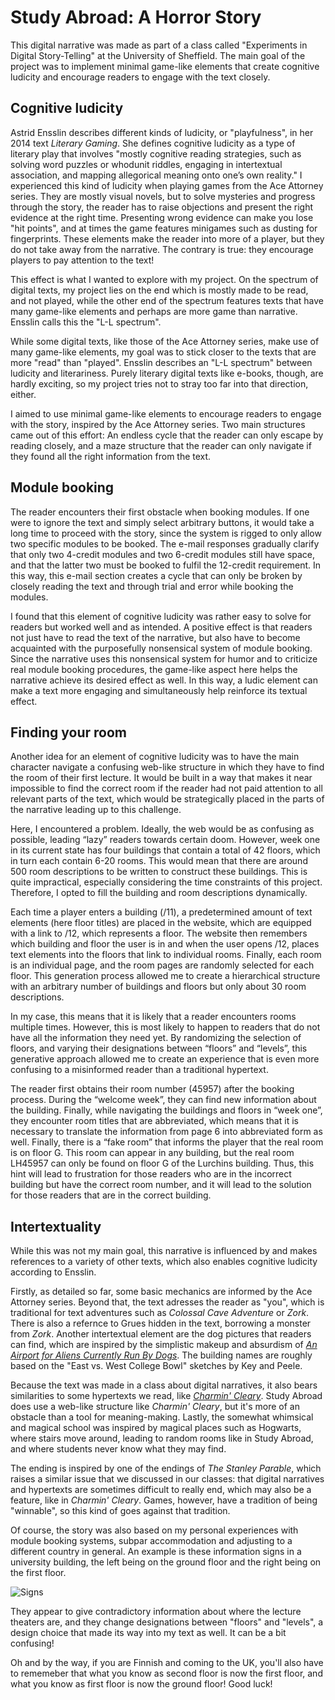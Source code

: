# Study Abroad: A Horror Story
This digital narrative was made as part of a class called "Experiments in Digital Story-Telling" at the University of Sheffield. The main goal of the project was to implement minimal game-like elements that create cognitive ludicity and encourage readers to engage with the text closely. 

## Cognitive ludicity
Astrid Ensslin describes different kinds of ludicity, or "playfulness", in her 2014 text *Literary Gaming*. She defines cognitive ludicity as a type of literary play that involves "mostly cognitive reading strategies, such as solving word puzzles or whodunit riddles, engaging in intertextual association, and mapping allegorical meaning onto one’s own reality." I experienced this kind of ludicity when playing games from the Ace Attorney series. They are mostly visual novels, but to solve mysteries and progress through the story, the reader has to raise objections and present the right evidence at the right time. Presenting wrong evidence can make you lose "hit points", and at times the game features minigames such as dusting for fingerprints. These elements make the reader into more of a player, but they do not take away from the narrative. The contrary is true: they encourage players to pay attention to the text!

This effect is what I wanted to explore with my project. On the spectrum of digital texts, my project lies on the end which is mostly made to be read, and not played, while the other end of the spectrum features texts that have many game-like elements and perhaps are more game than narrative. Ensslin calls this the "L-L spectrum".

While some digital texts, like those of the Ace Attorney series, make use of many game-like elements, my goal was to stick closer to the texts that are more "read" than "played". Ensslin describes an "L-L spectrum" between ludicity and literariness. Purely literary digital texts like e-books, though, are hardly exciting, so my project tries not to stray too far into that direction, either.

I aimed to use minimal game-like elements to encourage readers to engage with the story, inspired by the Ace Attorney series. Two main structures came out of this effort: An endless cycle that the reader can only escape by reading closely, and a maze structure that the reader can only navigate if they found all the right information from the text.

## Module booking
The reader encounters their first obstacle when booking modules. If one were to ignore the text and simply select arbitrary buttons, it would take a long time to proceed with the story, since the system is rigged to only allow two specific modules to be booked. The e-mail responses gradually clarify that only two 4-credit modules and two 6-credit modules still have space, and that the latter two must be booked to fulfil the 12-credit requirement. In this way, this e-mail section creates a cycle that can only be broken by closely reading the text and through trial and error while booking the modules.

I found that this element of cognitive ludicity was rather easy to solve for readers but worked well and as intended. A positive effect is that readers not just have to read the text of the narrative, but also have to become acquainted with the purposefully nonsensical system of module booking. Since the narrative uses this nonsensical system for humor and to criticize real module booking procedures, the game-like aspect here helps the narrative achieve its desired effect as well. In this way, a ludic element can make a text more engaging and simultaneously help reinforce its textual effect.

## Finding your room
Another idea for an element of cognitive ludicity was to have the main character navigate a confusing web-like structure in which they have to find the room of their first lecture. It would be built in a way that makes it near impossible to find the correct room if the reader had not paid attention to all relevant parts of the text, which would be strategically placed in the parts of the narrative leading up to this challenge. 

Here, I encountered a problem. Ideally, the web would be as confusing as possible, leading “lazy” readers towards certain doom. However, week one in its current state has four buildings that contain a total of 42 floors, which in turn each contain 6-20 rooms. This would mean that there are around 500 room descriptions to be written to construct these buildings. This is quite impractical, especially considering the time constraints of this project. Therefore, I opted to fill the building and room descriptions dynamically. 

Each time a player enters a building (/11), a predetermined amount of text elements (here floor titles) are placed in the website, which are equipped with a link to /12, which represents a floor. The website then remembers which building and floor the user is in and when the user opens /12, places text elements into the floors that link to individual rooms. Finally, each room is an individual page, and the room pages are randomly selected for each floor. This generation process allowed me to create a hierarchical structure with an arbitrary number of buildings and floors but only about 30 room descriptions. 

In my case, this means that it is likely that a reader encounters rooms multiple times. However, this is most likely to happen to readers that do not have all the information they need yet. By randomizing the selection of floors, and varying their designations between “floors” and “levels”, this generative approach allowed me to create an experience that is even more confusing to a misinformed reader than a traditional hypertext. 

The reader first obtains their room number (45957) after the booking process. During the “welcome week”, they can find new information about the building. Finally, while navigating the buildings and floors in “week one”, they encounter room titles that are abbreviated, which means that it is necessary to translate the information from page 6 into abbreviated form as well. Finally, there is a “fake room” that informs the player that the real room is on floor G. This room can appear in any building, but the real room LH45957 can only be found on floor G of the Lurchins building. Thus, this hint will lead to frustration for those readers who are in the incorrect building but have the correct room number, and it will lead to the solution for those readers that are in the correct building.

## Intertextuality
While this was not my main goal, this narrative is influenced by and makes references to a variety of other texts, which also enables cognitive ludicity according to Ensslin.

Firstly, as detailed so far, some basic mechanics are informed by the Ace Attorney series. Beyond that, the text adresses the reader as "you", which is traditional for text adventures such as *Colossal Cave Adventure* or *Zork*. There is also a refernce to Grues hidden in the text, borrowing a monster from *Zork*. Another intertextual element are the dog pictures that readers can find, which are inspired by the simplistic makeup and absurdism of [*An Airport for Aliens Currently Run By Dogs*](https://www.theguardian.com/games/2021/jun/02/an-airport-for-aliens-currently-run-by-dogs-review-surrealist-humour-in-ruff-packaging). The building names are roughly based on the "East vs. West College Bowl" sketches by Key and Peele.

Because the text was made in a class about digital narratives, it also bears similarities to some hypertexts we read, like [*Charmin' Cleary*](http://www.eastgate.com/Charmin/). Study Abroad does use a web-like structure like *Charmin' Cleary*, but it's more of an obstacle than a tool for meaning-making. Lastly, the somewhat whimsical and magical school was inspired by magical places such as Hogwarts, where stairs move around, leading to random rooms like in Study Abroad, and where students never know what they may find.

The ending is inspired by one of the endings of *The Stanley Parable*, which raises a similar issue that we discussed in our classes: that digital narratives and hypertexts are sometimes difficult to really end, which may also be a feature, like in *Charmin' Cleary*. Games, however, have a tradition of being "winnable", so this kind of goes against that tradition.

Of course, the story was also based on my personal experiences with module booking systems, subpar accommodation and adjusting to a different country in general. An example is these information signs in a university building, the left being on the ground floor and the right being on the first floor. 

![Signs](static/readme-img/signs.png)

They appear to give contradictory information about where the lecture theaters are, and they change designations between "floors" and "levels", a design choice that made its way into my text as well. It can be a bit confusing!

Oh and by the way, if you are Finnish and coming to the UK, you'll also have to rememeber that what you know as second floor is now the first floor, and what you know as first floor is now the ground floor! Good luck!
